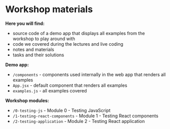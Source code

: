 # Workshop materials

**Here you will find:**
- source code of a demo app that displays all examples from the workshop to play around with
- code we covered during the lectures and live coding
- notes and materials
- tasks and their solutions 

**Demo app:**
- `/components` - components used internally in the web app that renders all examples
- `App.jsx` - default component that renders all examples
- `examples.js` - all examples covered

**Workshop modules:**
- `/0-testing-js` - Module 0 - Testing JavaScript
- `/1-testing-react-components` - Module 1 - Testing React components
- `/2-testing-application` - Module 2 - Testing React application